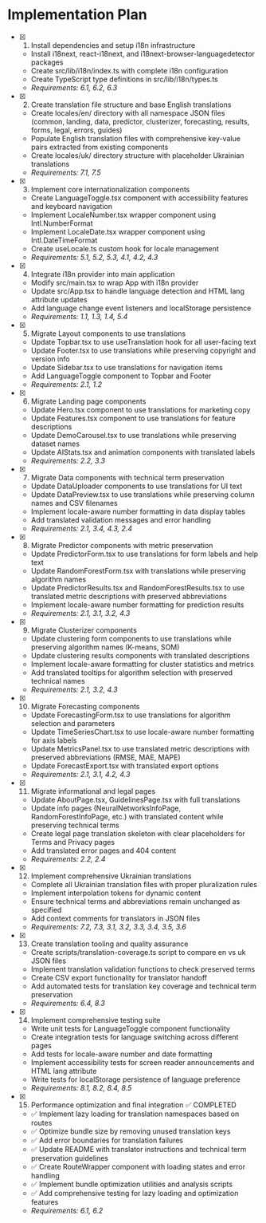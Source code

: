 # Implementation Plan

- [x] 1. Install dependencies and setup i18n infrastructure










  - Install i18next, react-i18next, and i18next-browser-languagedetector packages
  - Create src/lib/i18n/index.ts with complete i18n configuration
  - Create TypeScript type definitions in src/lib/i18n/types.ts
  - _Requirements: 6.1, 6.2, 6.3_

- [x] 2. Create translation file structure and base English translations





  - Create locales/en/ directory with all namespace JSON files (common, landing, data, predictor, clusterizer, forecasting, results, forms, legal, errors, guides)
  - Populate English translation files with comprehensive key-value pairs extracted from existing components
  - Create locales/uk/ directory structure with placeholder Ukrainian translations
  - _Requirements: 7.1, 7.5_

- [x] 3. Implement core internationalization components







  - Create LanguageToggle.tsx component with accessibility features and keyboard navigation
  - Implement LocaleNumber.tsx wrapper component using Intl.NumberFormat
  - Implement LocaleDate.tsx wrapper component using Intl.DateTimeFormat
  - Create useLocale.ts custom hook for locale management
  - _Requirements: 5.1, 5.2, 5.3, 4.1, 4.2, 4.3_

- [x] 4. Integrate i18n provider into main application







  - Modify src/main.tsx to wrap App with i18n provider
  - Update src/App.tsx to handle language detection and HTML lang attribute updates
  - Add language change event listeners and localStorage persistence
  - _Requirements: 1.1, 1.3, 1.4, 5.4_

- [x] 5. Migrate Layout components to use translations










  - Update Topbar.tsx to use useTranslation hook for all user-facing text
  - Update Footer.tsx to use translations while preserving copyright and version info
  - Update Sidebar.tsx to use translations for navigation items
  - Add LanguageToggle component to Topbar and Footer
  - _Requirements: 2.1, 1.2_

- [x] 6. Migrate Landing page components





  - Update Hero.tsx component to use translations for marketing copy
  - Update Features.tsx component to use translations for feature descriptions
  - Update DemoCarousel.tsx to use translations while preserving dataset names
  - Update AIStats.tsx and animation components with translated labels
  - _Requirements: 2.2, 3.3_

- [x] 7. Migrate Data components with technical term preservation












  - Update DataUploader components to use translations for UI text
  - Update DataPreview.tsx to use translations while preserving column names and CSV filenames
  - Implement locale-aware number formatting in data display tables
  - Add translated validation messages and error handling
  - _Requirements: 2.1, 3.4, 4.3, 2.4_

- [x] 8. Migrate Predictor components with metric preservation






  - Update PredictorForm.tsx to use translations for form labels and help text
  - Update RandomForestForm.tsx with translations while preserving algorithm names
  - Update PredictorResults.tsx and RandomForestResults.tsx to use translated metric descriptions with preserved abbreviations
  - Implement locale-aware number formatting for prediction results
  - _Requirements: 2.1, 3.1, 3.2, 4.3_

- [x] 9. Migrate Clusterizer components














  - Update clustering form components to use translations while preserving algorithm names (K-means, SOM)
  - Update clustering results components with translated descriptions
  - Implement locale-aware formatting for cluster statistics and metrics
  - Add translated tooltips for algorithm selection with preserved technical names
  - _Requirements: 2.1, 3.2, 4.3_

- [x] 10. Migrate Forecasting components




  - Update ForecastingForm.tsx to use translations for algorithm selection and parameters
  - Update TimeSeriesChart.tsx to use locale-aware number formatting for axis labels
  - Update MetricsPanel.tsx to use translated metric descriptions with preserved abbreviations (RMSE, MAE, MAPE)
  - Update ForecastExport.tsx with translated export options
  - _Requirements: 2.1, 3.1, 4.2, 4.3_

- [x] 11. Migrate informational and legal pages
  - Update AboutPage.tsx, GuidelinesPage.tsx with full translations
  - Update info pages (NeuralNetworksInfoPage, RandomForestInfoPage, etc.) with translated content while preserving technical terms
  - Create legal page translation skeleton with clear placeholders for Terms and Privacy pages
  - Add translated error pages and 404 content
  - _Requirements: 2.2, 2.4_

- [x] 12. Implement comprehensive Ukrainian translations
  - Complete all Ukrainian translation files with proper pluralization rules
  - Implement interpolation tokens for dynamic content
  - Ensure technical terms and abbreviations remain unchanged as specified
  - Add context comments for translators in JSON files
  - _Requirements: 7.2, 7.3, 3.1, 3.2, 3.3, 3.4, 3.5, 3.6_

- [x] 13. Create translation tooling and quality assurance
  - Create scripts/translation-coverage.ts script to compare en vs uk JSON files
  - Implement translation validation functions to check preserved terms
  - Create CSV export functionality for translator handoff
  - Add automated tests for translation key coverage and technical term preservation
  - _Requirements: 6.4, 8.3_

- [x] 14. Implement comprehensive testing suite
  - Write unit tests for LanguageToggle component functionality
  - Create integration tests for language switching across different pages
  - Add tests for locale-aware number and date formatting
  - Implement accessibility tests for screen reader announcements and HTML lang attribute
  - Write tests for localStorage persistence of language preference
  - _Requirements: 8.1, 8.2, 8.4, 8.5_

- [x] 15. Performance optimization and final integration ✅ COMPLETED
  - ✅ Implement lazy loading for translation namespaces based on routes
  - ✅ Optimize bundle size by removing unused translation keys  
  - ✅ Add error boundaries for translation failures
  - ✅ Update README with translator instructions and technical term preservation guidelines
  - ✅ Create RouteWrapper component with loading states and error handling
  - ✅ Implement bundle optimization utilities and analysis scripts
  - ✅ Add comprehensive testing for lazy loading and optimization features
  - _Requirements: 6.1, 6.2_
